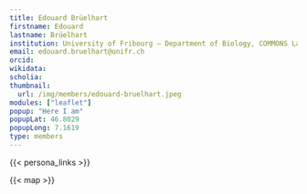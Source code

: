 ```yaml
---
title: Edouard Brüelhart
firstname: Edouard
lastname: Brüelhart
institution: University of Fribourg – Department of Biology, COMMONS Lab (MAPP Research Group)
email: edouard.bruelhart@unifr.ch
orcid: 
wikidata: 
scholia: 
thumbnail:
  url: /img/members/edouard-bruelhart.jpeg
modules: ["leaflet"]
popup: "Here I am"
popupLat: 46.8029
popupLong: 7.1619
type: members
---
```


{{< persona_links >}}

{{< map >}}
